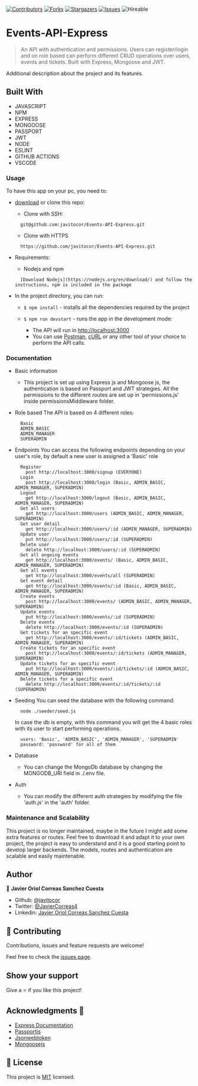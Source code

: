 <!--
*** Thanks for checking out this README Template. If you have a suggestion that would
*** make this better, please fork the repo and create a pull request or simply open
*** an issue with the tag "enhancement".
*** Thanks again! Now go create something AMAZING! :D
-->

<!-- PROJECT SHIELDS -->
<!--
*** I'm using markdown "reference style" links for readability.
*** Reference links are enclosed in brackets [ ] instead of parentheses ( ).
*** See the bottom of this document for the declaration of the reference variables
*** for contributors-url, forks-url, etc. This is an optional, concise syntax you may use.
*** https://www.markdownguide.org/basic-syntax/#reference-style-links
-->
[![Contributors][contributors-shield]][contributors-url] 
[![Forks][forks-shield]][forks-url] 
[![Stargazers][stars-shield]][stars-url] 
[![Issues][issues-shield]][issues-url] 
![Hireable](https://cdn.rawgit.com/hiendv/hireable/master/styles/default/yes.svg) 

# Events-API-Express

>  An API with authentication and permissions. Users can register/login and on role based can perform different CRUD operations over users, events and tickets. Built with Express, Mongoose and JWT.


Additional description about the project and its features.

## Built With

- JAVASCRIPT
- NPM
- EXPRESS
- MONGOOSE
- PASSPORT
- JWT
- NODE
- ESLINT
- GITHUB ACTIONS
- VSCODE

### Usage
To have this app on your pc, you need to:
* [download](https://github.com/javitocor/Events-API-Express/archive/main.zip) or clone this repo:
  - Clone with SSH:
  ```
    git@github.com:javitocor/Events-API-Express.git
  ```
  - Clone with HTTPS
  ```
    https://github.com/javitocor/Events-API-Express.git
  ```
* Requirements:
  - Nodejs and npm
  ```
    [Download Nodejs](https://nodejs.org/en/download/) and follow the instructions, npm is included in the package
  ```
* In the project directory, you can run:

  - `$ npm install` - installs all the dependencies required by the project

  - `$ npm run devstart` - runs the app in the development mode:
    - The API will run in [http://localhost:3000](http://localhost:3000)
    - You can use [Postman](https://www.postman.com/), [cURL](https://curl.se/) or any other tool of your choice to perform the API calls.

### Documentation
* Basic information
  - This project is set up using Express js and Mongoose js, the authentication is based on Passport and JWT strategies. All the permissions to the different routes are set up in 'permissions.js' inside permissionsMiddleware folder.

* Role based
  The API is based on 4 different roles:
  ```
    Basic
    ADMIN_BASIC
    ADMIN_MANAGER
    SUPERADMIN

  ```

* Endpoints
  You can access the following endpoints depending on your user's role, by default a new user is assigned a 'Basic' role
  ```
    Register
      post http://localhost:3000/signup (EVERYONE)
    Login
      post http://localhost:3000/login (Basic, ADMIN_BASIC, ADMIN_MANAGER, SUPERADMIN)
    Logout
      get http://localhost:3000/logout (Basic, ADMIN_BASIC, ADMIN_MANAGER, SUPERADMIN)
    Get all users
      get http://localhost:3000/users (ADMIN_BASIC, ADMIN_MANAGER, SUPERADMIN)
    Get user detail
      get http://localhost:3000/users/:id (ADMIN_MANAGER, SUPERADMIN)
    Update user
      put http://localhost:3000/users/:id (SUPERADMIN)
    Delete user
      delete http://localhost:3000/users/:id (SUPERADMIN)
    Get all ongoing events
      get http://localhost:3000/events/ (Basic, ADMIN_BASIC, ADMIN_MANAGER, SUPERADMIN)
    Get all events
      get http://localhost:3000/events/all (SUPERADMIN)
    Get event detail
      get http://localhost:3000/events/:id (Basic, ADMIN_BASIC, ADMIN_MANAGER, SUPERADMIN)
    Create events
      post http://localhost:3000/events/ (ADMIN_BASIC, ADMIN_MANAGER, SUPERADMIN)
    Update events
      put http://localhost:3000/events/:id (SUPERADMIN)
    Delete events
      delete http://localhost:3000/events/:id (SUPERADMIN)
    Get tickets for an specific event
      get http://localhost:3000/events/:id/tickets (ADMIN_BASIC, ADMIN_MANAGER, SUPERADMIN)
    Create tickets for an specific event
      post http://localhost:3000/events/:id/tickets (ADMIN_MANAGER, SUPERADMIN)
    Update tickets for an specific event
      put http://localhost:3000/events/:id/tickets/:id (ADMIN_BASIC, ADMIN_MANAGER, SUPERADMIN)
    Delete tickets for a specific event
      delete http://localhost:3000/events/:id/tickets/:id (SUPERADMIN)

  ```

* Seeding
  You can seed the database with the following command:
  ```
    node ./seeder/seed.js
  ```
  In case the db is empty, with this command you will get the 4 basic roles with its user to start performing operations.
  ```
    users: 'Basic', 'ADMIN_BASIC', 'ADMIN_MANAGER', 'SUPERADMIN'
    password: 'password' for all of them
  ```

* Database
  - You can change the MongoDb database by changing the MONGODB_URI field in ./.env file.

* Auth
  - You can modify the different auth strategies by modifying the file 'auth.js' in the 'auth' folder.

### Maintenance and Scalability

This project is no longer maintained, maybe in the future I might add some extra features or routes.
Feel free to download it and adapt it to your own project, the project is easy to understand and it is a good starting point to develop larger backends.
The models, routes and authentication are scalable and easily maintenable.

## Author

👤 **Javier Oriol Correas Sanchez Cuesta**

- Github: [@javitocor](https://github.com/javitocor) 
- Twitter: [@JavierCorreas4](https://twitter.com/JavierCorreas4) 
- Linkedin: [Javier Oriol Correas Sanchez Cuesta](https://www.linkedin.com/in/javier-correas-sanchez-cuesta-15289482/) 

## 🤝 Contributing

Contributions, issues and feature requests are welcome!

Feel free to check the [issues page](https://github.com/javitocor/Events-API-Express/issues).

## Show your support

Give a ⭐️ if you like this project!

## Acknowledgments 🚀

- [Express Documentation](https://expressjs.com/)
- [Passportjs](http://www.passportjs.org/)
- [Jsonwebtoken](https://github.com/auth0/node-jsonwebtoken)
- [Mongoosejs](https://mongoosejs.com/docs/guides.html)

## 📝 License

This project is [MIT](lic.url) licensed.

<!-- MARKDOWN LINKS & IMAGES -->
<!-- https://www.markdownguide.org/basic-syntax/#reference-style-links -->
[contributors-shield]: https://img.shields.io/github/contributors/javitocor/Events-API-Express.svg?style=flat-square
[contributors-url]: https://github.com/javitocor/Events-API-Express/graphs/contributors
[forks-shield]: https://img.shields.io/github/forks/javitocor/Events-API-Express.svg?style=flat-square
[forks-url]: https://github.com/javitocor/Events-API-Express/network/members
[stars-shield]: https://img.shields.io/github/stars/javitocor/Events-API-Express.svg?style=flat-square
[stars-url]: https://github.com/javitocor/Events-API-Express/stargazers
[issues-shield]: https://img.shields.io/github/issues/javitocor/Events-API-Express.svg?style=flat-square
[issues-url]: https://github.com/javitocor/Events-API-Express/issues